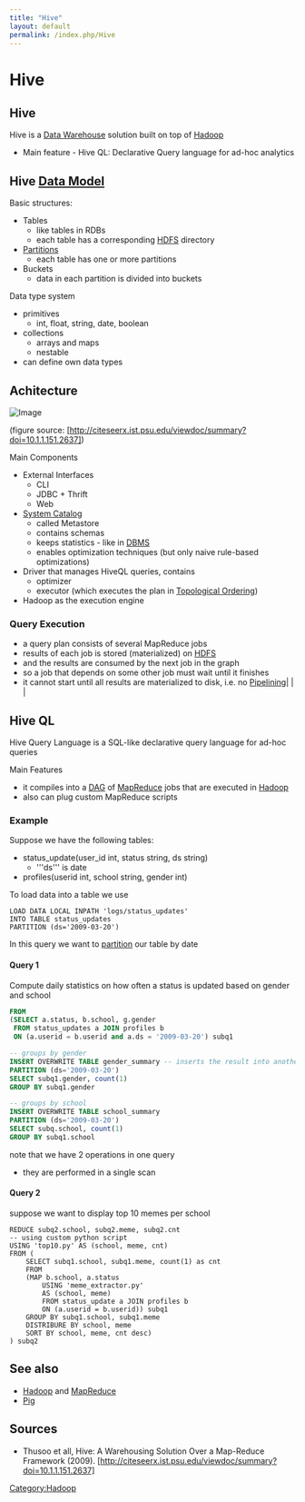 ```yaml
---
title: "Hive"
layout: default
permalink: /index.php/Hive
---
```


# Hive

## Hive
Hive is a [Data Warehouse](Data_Warehousing) solution built on top of [Hadoop](Hadoop)
- Main feature - Hive QL: Declarative Query language for ad-hoc analytics


## Hive [Data Model](Data_Model)
Basic structures:
- Tables
  - like tables in RDBs
  - each table has a corresponding [HDFS](HDFS) directory
- [Partitions](Database_Partitioning)
  - each table has one or more partitions
- Buckets
  - data in each partition is divided into buckets

Data type system
- primitives
  - int, float, string, date, boolean
- collections
  - arrays and maps
  - nestable
- can define own data types


## Achitecture
<img src="https://raw.github.com/alexeygrigorev/ulb-dw-project-hadoop/master/report/images/hive-architecture.png" alt="Image">

(figure source: [http://citeseerx.ist.psu.edu/viewdoc/summary?doi=10.1.1.151.2637])

Main Components
- External Interfaces
  - CLI
  - JDBC + Thrift
  - Web
- [System Catalog](Database_System_Catalog)
  - called Metastore
  - contains schemas
  - keeps statistics - like in [DBMS](Databases)
  - enables optimization techniques (but only naive rule-based optimizations)
- Driver that manages HiveQL queries, contains 
  - optimizer
  - executor (which executes the plan in [Topological Ordering](Topological_Ordering))
- Hadoop as the execution engine


### Query Execution
- a query plan consists of several MapReduce jobs
- results of each job is stored (materialized) on [HDFS](HDFS)
- and the results are consumed by the next job in the graph
- so a job that depends on some other job must wait until it finishes
- it cannot start until all results are materialized to disk, i.e. no [Pipelining](Pipelining)|   | |
## Hive QL
Hive Query Language is a SQL-like declarative query language for ad-hoc queries 

Main Features
- it compiles into a [DAG](Graphs#Directed_Acyclic_Graph) of [MapReduce](MapReduce) jobs that are executed in [Hadoop](Hadoop)
- also can plug custom MapReduce scripts 


### Example
Suppose we have the following tables:
- status_update(user_id int, status string, ds string)
  - '''ds''' is date
- profiles(userid int, school string, gender int)


To load data into a table we use 

```scdoc
LOAD DATA LOCAL INPATH 'logs/status_updates'
INTO TABLE status_updates 
PARTITION (ds='2009-03-20')
```

In this query we want to [partition](Database_Partitioning) our table by date

#### Query 1
Compute daily statistics on how often a status is updated based on gender and school

```sql
FROM 
(SELECT a.status, b.school, g.gender
 FROM status_updates a JOIN profiles b
 ON (a.userid = b.userid and a.ds = '2009-03-20') subq1

-- groups by gender
INSERT OVERWRITE TABLE gender_summary -- inserts the result into another table
PARTITION (ds='2009-03-20')
SELECT subq1.gender, count(1)
GROUP BY subq1.gender

-- groups by school
INSERT OVERWRITE TABLE school_summary
PARTITION (ds='2009-03-20')
SELECT subq.school, count(1)
GROUP BY subq1.school
```

note that we have 2 operations in one query
- they are performed in a single scan

#### Query 2
suppose we want to display top 10 memes per school

```text only
REDUCE subq2.school, subq2.meme, subq2.cnt
-- using custom python script
USING 'top10.py' AS (school, meme, cnt)
FROM (
	SELECT subq1.school, subq1.meme, count(1) as cnt
	FROM
	(MAP b.school, a.status
		USING 'meme_extractor.py'
		AS (school, meme)
		FROM status_update a JOIN profiles b
		ON (a.userid = b.userid)) subq1
	GROUP BY subq1.school, subq1.meme
	DISTRIBURE BY school, meme
	SORT BY school, meme, cnt desc)
) subq2
```


## See also
- [Hadoop](Hadoop) and [MapReduce](MapReduce)
- [Pig](Pig)

## Sources
- Thusoo et all, Hive: A Warehousing Solution Over a Map-Reduce Framework (2009). [http://citeseerx.ist.psu.edu/viewdoc/summary?doi=10.1.1.151.2637]


[Category:Hadoop](Category_Hadoop)